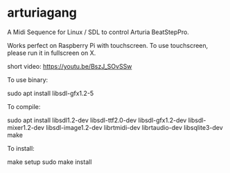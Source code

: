# arturiagang
A Midi Sequence for Linux / SDL to control Arturia BeatStepPro.

Works perfect on Raspberry Pi with touchscreen. To use touchscreen, please run it in fullscreen on X.

short video: https://youtu.be/BszJ_SOvSSw

To use binary:

sudo apt install libsdl-gfx1.2-5

To compile:

sudo apt install libsdl1.2-dev libsdl-ttf2.0-dev libsdl-gfx1.2-dev libsdl-mixer1.2-dev libsdl-image1.2-dev librtmidi-dev librtaudio-dev libsqlite3-dev
make

To install:

make setup
sudo make install
